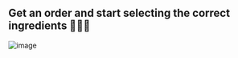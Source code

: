 ## Get an order and start selecting the correct ingredients 👨‍🍳🥐

![image](https://github.com/user-attachments/assets/d3456741-973c-445c-a71d-a23621571f39)
